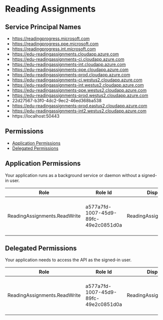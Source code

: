 # Reading Assignments
## Service Principal Names
- https://readingprogress.microsoft.com
- https://readingprogress.ppe.microsoft.com
- https://readingprogress.int.microsoft.com
- https://edu-readingassignments.cloudapp.azure.com
- https://edu-readingassignments-ci.cloudapp.azure.com
- https://edu-readingassignments-int.cloudapp.azure.com
- https://edu-readingassignments-ppe.cloudapp.azure.com
- https://edu-readingassignments-prod.cloudapp.azure.com
- https://edu-readingassignments-ci.westus2.cloudapp.azure.com
- https://edu-readingassignments-int.westus2.cloudapp.azure.com
- https://edu-readingassignments-ppe.westus2.cloudapp.azure.com
- https://edu-readingassignments-prod.westus2.cloudapp.azure.com
- 22d27567-b3f0-4dc2-9ec2-46ed368ba538
- https://edu-readingassignments-prod.eastus2.cloudapp.azure.com
- https://edu-readingassignments-int2.westus2.cloudapp.azure.com
- https://localhost:50443

 ## Permissions
- [Application Permissions](#application-permissions)
- [Delegated Permissions](#delegated-permissions)

## Application Permissions
Your application runs as a background service or daemon without a signed-in user.

| Role | Role Id | Display Name | Description |
|---|---|---|---|
| ReadingAssignments.ReadWrite | a577a7fd-1007-45d9-89fc-49e2c0851d0a | ReadingAssignments.ReadWrite | Allows reading and writing of reading assignment data. |

## Delegated Permissions
Your application needs to access the API as the signed-in user. 

| Role | Role Id | Display Name | Description |
|---|---|---|---|
| ReadingAssignments.ReadWrite | a577a7fd-1007-45d9-89fc-49e2c0851d0a | ReadingAssignments.ReadWrite | Allows reading and writing of reading assignment data. |

